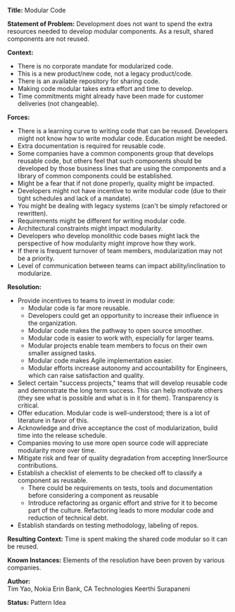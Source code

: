**Title:** Modular Code

**Statement of Problem:** 
Development does not want to spend the extra resources needed to develop modular components. As a result, shared components are not reused.  

**Context:** 
* There is no corporate mandate for modularized code.
* This is a new product/new code, not a legacy product/code. 
* There is an available repository for sharing code.
* Making code modular takes extra effort and time to develop.
* Time commitments might already have been made for customer deliveries (not changeable).

**Forces:**
* There is a learning curve to writing code that can be reused. Developers might not know how to write modular code. Education might be needed.
* Extra documentation is required for reusable code.
* Some companies have a common components group that develops reusable code, but others feel that such components should be developed by those business lines that are using the components and a library of common components could be established.
* Might be a fear that if not done properly, quality might be impacted.
* Developers might not have incentive to write modular code (due to their tight schedules and lack of a mandate).
* You might be dealing with legacy systems (can't be simply refactored or rewritten).
* Requirements might be different for writing modular code.
* Architectural constraints might impact modularity.
* Developers who develop monolithic code bases might lack the perspective of how modularity might improve how they work.
* If there is frequent turnover of team members, modularization may not be a priority.
* Level of communication between teams can impact ability/inclination to modularize.

**Resolution:** 
* Provide incentives to teams to invest in modular code: 
    - Modular code is far more reusable.     
    - Developers could get an opportunity to increase their influence in the organization.
    - Modular code makes the pathway to open source smoother.
    - Modular code is easier to work with, especially for larger teams.
    - Modular projects enable team members to focus on their own smaller assigned tasks.
    - Modular code makes Agile implementation easier.
    - Modular efforts increase autonomy and accountability for Engineers, which can raise satisfaction and quality.
* Select certain "success projects," teams that will develop reusable code and demonstrate the long term success. This can help motivate others (they see what is possible and what is in it for them). Transparency is critical.
* Offer education. Modular code is well-understood; there is a lot of literature in favor of this. 
* Acknowledge and drive acceptance the cost of modularization, build time into the release schedule.
* Companies moving to use more open source code will appreciate modularity more over time.
* Mitigate risk and fear of quality degradation from accepting InnerSource contributions.
* Establish a checklist of elements to be checked off to classify a component as reusable.
    - There could be requirements on tests, tools and documentation before considering a component as reusable
    - Introduce refactoring as organic effort and strive for it to become part of the culture. Refactoring leads to more modular code and reduction of technical debt.
* Establish standards on testing methodology, labeling of repos.

**Resulting Context:** 
Time is spent making the shared code modular so it can be reused.  

**Known Instances:** 
Elements of the resolution have been proven by various companies.

**Author:**  
Tim Yao, Nokia
Erin Bank, CA Technologies
Keerthi Surapaneni

**Status:** 
Pattern Idea



